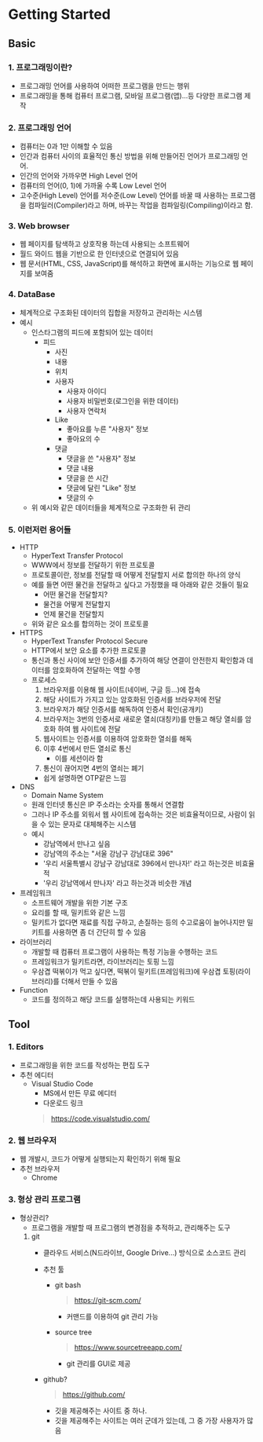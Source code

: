 # Getting Started

## Basic
  ### 1. 프로그래밍이란?
  - 프로그래밍 언어를 사용하여 어떠한 프로그램을 만드는 행위
  - 프로그래밍을 통해 컴퓨터 프로그램, 모바일 프로그램(앱)...등 다양한 프로그램 제작

  ### 2. 프로그래밍 언어
  - 컴퓨터는 0과 1만 이해할 수 있음
  - 인간과 컴퓨터 사이의 효율적인 통신 방법을 위해 만들어진 언어가 프로그래밍 언어.
  - 인간의 언어와 가까우면 High Level 언어
  - 컴퓨터의 언어(0, 1)에 가까울 수록 Low Level 언어
  - 고수준(High Level) 언어를 저수준(Low Level) 언어를 바꿀 때 사용하는 프로그램을 컴파일러(Compiler)라고 하며, 바꾸는 작업을 컴파일링(Compiling)이라고 함.

  ### 3. Web browser
  - 웹 페이지를 탐색하고 상호작용 하는데 사용되는 소프트웨어
  - 월드 와이드 웹을 기반으로 한 인터넷으로 연결되어 있음
  - 웹 문서(HTML, CSS, JavaScript)를 해석하고 화면에 표시하는 기능으로 웹 페이지를 보여줌

  ### 4. DataBase
  - 체계적으로 구조화된 데이터의 집합을 저장하고 관리하는 시스템
  - 예시
    - 인스타그램의 피드에 포함되어 있는 데이터
      - 피드
        - 사진
        - 내용
        - 위치
        - 사용자
          - 사용자 아이디
          - 사용자 비밀번호(로그인을 위한 데이터)
          - 사용자 연락처
        - Like
          - 좋아요를 누른 "사용자" 정보
          - 좋아요의 수
        - 댓글
          - 댓글을 쓴 "사용자" 정보
          - 댓글 내용
          - 댓글을 쓴 시간
          - 댓글에 달린 "Like" 정보
          - 댓글의 수
    - 위 예시와 같은 데이터들을 체계적으로 구조화한 뒤 관리

  ### 5. 이런저런 용어들
  - HTTP
    - HyperText Transfer Protocol
    - WWW에서 정보를 전달하기 위한 프로토콜
    - 프로토콜이란, 정보를 전달할 때 어떻게 전달할지 서로 합의한 하나의 양식
    - 예를 들면 어떤 물건을 전달하고 싶다고 가정했을 때 아래와 같은 것들이 필요
      - 어떤 물건을 전달할지?
      - 물건을 어떻게 전달할지
      - 언제 물건을 전달할지
    - 위와 같은 요소를 합의하는 것이 프로토콜
  - HTTPS
    - HyperText Transfer Protocol Secure
    - HTTP에서 보안 요소를 추가한 프로토콜
    - 통신과 통신 사이에 보안 인증서를 추가하여 해당 연결이 안전한지 확인함과 데이터를 암호화하여 전달하는 역할 수행
    - 프로세스
      1. 브라우저를 이용해 웹 사이트(네이버, 구글 등...)에 접속
      2. 해당 사이트가 가지고 있는 암호화된 인증서를 브라우저에 전달
      3. 브라우저가 해당 인증서를 해독하여 인증서 확인(공개키)
      4. 브라우저는 3번의 인증서로 새로운 열쇠(대칭키)를 만들고 해당 열쇠를 암호화 하여 웹 사이트에 전달
      5. 웹사이트는 인증서를 이용하여 암호화한 열쇠를 해독
      6. 이후 4번에서 만든 열쇠로 통신
         - 이를 세션이라 함
      7. 통신이 끊어지면 4번의 열쇠는 폐기
      - 쉽게 설명하면 OTP같은 느낌
  - DNS
    - Domain Name System
    - 원래 인터넷 통신은 IP 주소라는 숫자를 통해서 연결함
    - 그러나 IP 주소를 외워서 웹 사이트에 접속하는 것은 비효율적이므로, 사람이 읽을 수 있는 문자로 대체해주는 시스템
    - 예시
      - 강남역에서 만나고 싶음
      - 강남역의 주소는 "서울 강남구 강남대로 396"
      - '우리 서울특별시 강남구 강남대로 396에서 만나자!' 라고 하는것은 비효율적
      - '우리 강남역에서 만나자' 라고 하는것과 비슷한 개념
  - 프레임워크
    - 소프트웨어 개발을 위한 기본 구조
    - 요리를 할 때, 밀키트와 같은 느낌
    - 밀키트가 없다면 재료를 직접 구하고, 손질하는 등의 수고로움이 늘어나지만 밀키트를 사용하면 좀 더 간단히 할 수 있음
  - 라이브러리
    - 개발할 때 컴퓨터 프로그램이 사용하는 특정 기능을 수행하는 코드
    - 프레임워크가 밀키트라면, 라이브러리는 토핑 느낌
    - 우삼겹 떡볶이가 먹고 싶다면, 떡볶이 밀키트(프레임워크)에 우삼겹 토핑(라이브러리)를 더해서 만들 수 있음
  - Function
    - 코드를 정의하고 해당 코드를 실행하는데 사용되는 키워드


## Tool
  ### 1. Editors
   - 프로그래밍을 위한 코드를 작성하는 편집 도구
   - 추천 에디터
      - Visual Studio Code
        - MS에서 만든 무료 에디터
        - 다운로드 링크
        > https://code.visualstudio.com/

  ### 2. 웹 브라우저
   - 웹 개발시, 코드가 어떻게 실행되는지 확인하기 위해 필요
   - 추천 브라우저
     - Chrome

  ### 3. 형상 관리 프로그램
   - 형상관리?
     - 프로그램을 개발할 때 프로그램의 변경점을 추적하고, 관리해주는 도구
     1. git
         - 클라우드 서비스(N드라이브, Google Drive...) 방식으로 소스코드 관리
         - 추천 툴
           - git bash
             > https://git-scm.com/
             - 커맨드를 이용하여 git 관리 가능

           - source tree
             > https://www.sourcetreeapp.com/
             - git 관리를 GUI로 제공

         - github?
           > https://github.com/
           - 깃을 제공해주는 사이트 중 하나.
           - 깃을 제공해주는 사이트는 여러 군데가 있는데, 그 중 가장 사용자가 많음